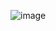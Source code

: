 ![image](https://github.com/gurmindersingh5/gurmindersingh5.github.io/assets/123150161/4db9f14a-692a-4ca8-b45e-a981d9929b5f)
